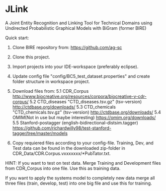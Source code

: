 # JLink
A Joint Entity Recognition and Linking Tool for Technical Domains using Undirected Probabilistic Graphical Models with BiGram (former BIRE)



Quick start:

1. Clone BIRE repository from: https://github.com/ag-sc
2. Clone this project.
3. Import projects into your IDE-workspace (preferably eclipse).
3. Update config file "config/BC5_test_dataset.properties" and create folder structure in workspace project.
5. Download files from:
	5.1 CDR_Corpus http://www.biocreative.org/resources/corpora/biocreative-v-cdr-corpus/
	5.2 CTD_diseases "CTD_diseases.tsv.gz"	 (tsv-version) http://ctdbase.org/downloads/
	5.3 CTD_chemicals "CTD_chemicals.tsv.gz" (tsv-version) http://ctdbase.org/downloads/
	5.4 OMIM(Not in use but maybe interesting) https://omim.org/downloads/
	5.5 Stanford-postagger (english-bidirectional-distsim.tagger) https://github.com/richardwilly98/test-stanford-tagger/tree/master/models
	
6. Copy requiered files according to your config-file. 
	Training, Dev, and Test data can be found in the downloaded zip-folder in CDR_Data/CDR.Corpus.vxxxxxxx/*PubTator.txt. 

HINT:
If you want to test on test data. Merge Training and Development files from CDR_Corpus into one file. Use this as training data. 


If you want to apply the systems model to completely new data merge all three files (train, develop, test) into one big file and use this for training. 


